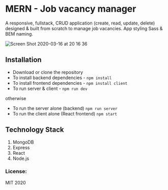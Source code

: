 # MERN - Job vacancy manager

A responsive, fullstack, CRUD application (create, read, update, delete) designed & built from scratch to manage job vacancies.
App styling Sass & BEM naming. 

![Screen Shot 2020-03-16 at 20 16 36](https://user-images.githubusercontent.com/14879253/76796350-1e213d80-67c3-11ea-8735-12496a088c22.png)


## Installation
* Download or clone the repository
* To install backend dependencies - `npm install`
* To install frontend dependencies - `npm install client`
* To run server & client - `npm run dev`

otherwise

* To run the server alone (backend) `npm run server`
* To run the client alone (React frontend) `npm start`

## Technology Stack
1. MongoDB 
2. Express 
3. React
4. Node.js 

### License:
MIT 2020


